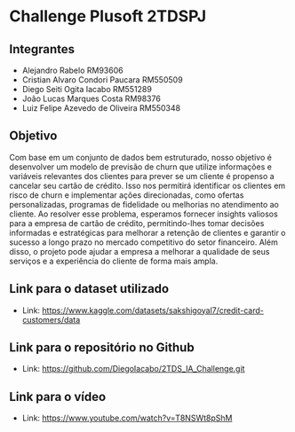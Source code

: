 # Challenge Plusoft 2TDSPJ

## Integrantes
- Alejandro Rabelo RM93606 
- Cristian Alvaro Condori Paucara RM550509 
- Diego Seiti Ogita Iacabo RM551289 
- João Lucas Marques Costa RM98376 
- Luiz Felipe Azevedo de Oliveira RM550348 

## Objetivo
Com base em um conjunto de dados bem estruturado, nosso objetivo é desenvolver um modelo de previsão de churn que utilize informações e variáveis relevantes dos clientes para prever se um cliente é propenso a cancelar seu cartão de crédito. Isso nos permitirá identificar os clientes em risco de churn e implementar ações direcionadas, como ofertas personalizadas, programas de fidelidade ou melhorias no atendimento ao cliente. 
Ao resolver esse problema, esperamos fornecer insights valiosos para a empresa de cartão de crédito, permitindo-lhes tomar decisões informadas e estratégicas para melhorar a retenção de clientes e garantir o sucesso a longo prazo no mercado competitivo do setor financeiro. Além disso, o projeto pode ajudar a empresa a melhorar a qualidade de seus serviços e a experiência do cliente de forma mais ampla.

## Link para o dataset utilizado
- Link: https://www.kaggle.com/datasets/sakshigoyal7/credit-card-customers/data

## Link para o repositório no Github
- Link: https://github.com/DiegoIacabo/2TDS_IA_Challenge.git

## Link para o vídeo
- Link: https://www.youtube.com/watch?v=T8NSWt8pShM
